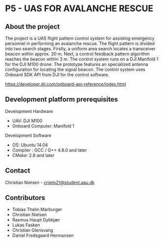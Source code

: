 # P5 - UAS FOR AVALANCHE RESCUE

## About the project 
The project is a UAS flight pattern control system for assisting emergency personnel in performing an avalanche rescue. The flight pattern is divided into two search stages. Firstly, a uniform area search locates a transceiver beacon within approx. 20 m. Next, a control feedback pattern algorithm reaches the beacon within 3 m. The control system runs on a DJI Manifold 1 for the DJI M100 drone. The prototype features an specialized antenna configuration for locating the signal beacon. The control system uses Onboard SDK API from DJI for the control software.

https://developer.dji.com/onboard-api-reference/index.html


## Development platform prerequisites

Development Hardware
- UAV: DJI M100
- Onboard Computer: Manifold 1

Development Software 
- OS: Ubuntu 14.04
- Compiler : GCC /  G++ 4.8.0 and later
- CMake: 2.8 and later


## Contact
Christian Nielsen - cnielo21@student.aau.dk

## Contributors
- Tobias Thelin Marburger
- Christian Nielsen
- Rasmus Haupt Dybkjær
- Lukas Fasken
- Christian Glensvang
- Daniel Fredsgaard Hermansen

